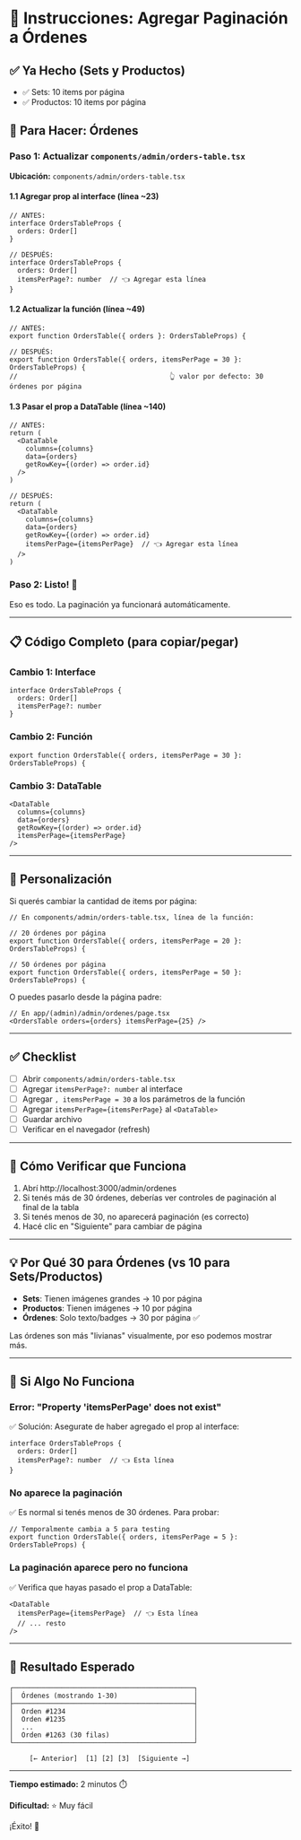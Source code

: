 # 📝 Instrucciones: Agregar Paginación a Órdenes

## ✅ Ya Hecho (Sets y Productos)

- ✅ Sets: 10 items por página
- ✅ Productos: 10 items por página

## 🎯 Para Hacer: Órdenes

### Paso 1: Actualizar `components/admin/orders-table.tsx`

**Ubicación:** `components/admin/orders-table.tsx`

#### 1.1 Agregar prop al interface (línea ~23)

```tsx
// ANTES:
interface OrdersTableProps {
  orders: Order[]
}

// DESPUÉS:
interface OrdersTableProps {
  orders: Order[]
  itemsPerPage?: number  // 👈 Agregar esta línea
}
```

#### 1.2 Actualizar la función (línea ~49)

```tsx
// ANTES:
export function OrdersTable({ orders }: OrdersTableProps) {

// DESPUÉS:
export function OrdersTable({ orders, itemsPerPage = 30 }: OrdersTableProps) {
//                                      👆 valor por defecto: 30 órdenes por página
```

#### 1.3 Pasar el prop a DataTable (línea ~140)

```tsx
// ANTES:
return (
  <DataTable
    columns={columns}
    data={orders}
    getRowKey={(order) => order.id}
  />
)

// DESPUÉS:
return (
  <DataTable
    columns={columns}
    data={orders}
    getRowKey={(order) => order.id}
    itemsPerPage={itemsPerPage}  // 👈 Agregar esta línea
  />
)
```

### Paso 2: Listo! 🎉

Eso es todo. La paginación ya funcionará automáticamente.

---

## 📋 Código Completo (para copiar/pegar)

### Cambio 1: Interface

```tsx
interface OrdersTableProps {
  orders: Order[]
  itemsPerPage?: number
}
```

### Cambio 2: Función

```tsx
export function OrdersTable({ orders, itemsPerPage = 30 }: OrdersTableProps) {
```

### Cambio 3: DataTable

```tsx
<DataTable
  columns={columns}
  data={orders}
  getRowKey={(order) => order.id}
  itemsPerPage={itemsPerPage}
/>
```

---

## 🎨 Personalización

Si querés cambiar la cantidad de items por página:

```tsx
// En components/admin/orders-table.tsx, línea de la función:

// 20 órdenes por página
export function OrdersTable({ orders, itemsPerPage = 20 }: OrdersTableProps) {

// 50 órdenes por página
export function OrdersTable({ orders, itemsPerPage = 50 }: OrdersTableProps) {
```

O puedes pasarlo desde la página padre:

```tsx
// En app/(admin)/admin/ordenes/page.tsx
<OrdersTable orders={orders} itemsPerPage={25} />
```

---

## ✅ Checklist

- [ ] Abrir `components/admin/orders-table.tsx`
- [ ] Agregar `itemsPerPage?: number` al interface
- [ ] Agregar `, itemsPerPage = 30` a los parámetros de la función
- [ ] Agregar `itemsPerPage={itemsPerPage}` al `<DataTable>`
- [ ] Guardar archivo
- [ ] Verificar en el navegador (refresh)

---

## 🧪 Cómo Verificar que Funciona

1. Abrí http://localhost:3000/admin/ordenes
2. Si tenés más de 30 órdenes, deberías ver controles de paginación al final de la tabla
3. Si tenés menos de 30, no aparecerá paginación (es correcto)
4. Hacé clic en "Siguiente" para cambiar de página

---

## 💡 Por Qué 30 para Órdenes (vs 10 para Sets/Productos)

- **Sets**: Tienen imágenes grandes → 10 por página
- **Productos**: Tienen imágenes → 10 por página  
- **Órdenes**: Solo texto/badges → 30 por página ✅

Las órdenes son más "livianas" visualmente, por eso podemos mostrar más.

---

## 🐛 Si Algo No Funciona

### Error: "Property 'itemsPerPage' does not exist"

✅ Solución: Asegurate de haber agregado el prop al interface:
```tsx
interface OrdersTableProps {
  orders: Order[]
  itemsPerPage?: number  // 👈 Esta línea
}
```

### No aparece la paginación

✅ Es normal si tenés menos de 30 órdenes. Para probar:
```tsx
// Temporalmente cambia a 5 para testing
export function OrdersTable({ orders, itemsPerPage = 5 }: OrdersTableProps) {
```

### La paginación aparece pero no funciona

✅ Verifica que hayas pasado el prop a DataTable:
```tsx
<DataTable
  itemsPerPage={itemsPerPage}  // 👈 Esta línea
  // ... resto
/>
```

---

## 📸 Resultado Esperado

```
┌─────────────────────────────────────────────┐
│  Órdenes (mostrando 1-30)                   │
├─────────────────────────────────────────────┤
│  Orden #1234                                │
│  Orden #1235                                │
│  ...                                        │
│  Orden #1263 (30 filas)                     │
└─────────────────────────────────────────────┘

     [← Anterior]  [1] [2] [3]  [Siguiente →]
```

---

**Tiempo estimado:** 2 minutos ⏱️

**Dificultad:** ⭐ Muy fácil

¡Éxito! 🚀

